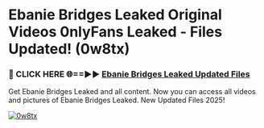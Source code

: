 # Ebanie Bridges Leaked Original Videos 0nlyFans Leaked - Files Updated! (0w8tx)

<h3>🔴 CLICK HERE 🌐==►► <a href="https://tinyurl.com/2m67pmp6" rel="nofollow">Ebanie Bridges Leaked Updated Files</a></h3>

Get Ebanie Bridges Leaked and all content. Now you can access all videos and pictures of Ebanie Bridges Leaked. New Updated Files 2025!

[![0w8tx](https://i.imgur.com/H4QAA4z.gif)](https://tinyurl.com/2m67pmp6)